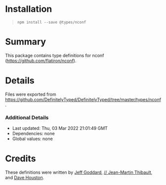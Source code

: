 # Installation
> `npm install --save @types/nconf`

# Summary
This package contains type definitions for nconf (https://github.com/flatiron/nconf).

# Details
Files were exported from https://github.com/DefinitelyTyped/DefinitelyTyped/tree/master/types/nconf.

### Additional Details
 * Last updated: Thu, 03 Mar 2022 21:01:49 GMT
 * Dependencies: none
 * Global values: none

# Credits
These definitions were written by [Jeff Goddard](https://github.com/jedigo), [
//                 Jean-Martin Thibault](https://github.com/jmthibault), and [Dave Houston](https://github.com/ew73).
